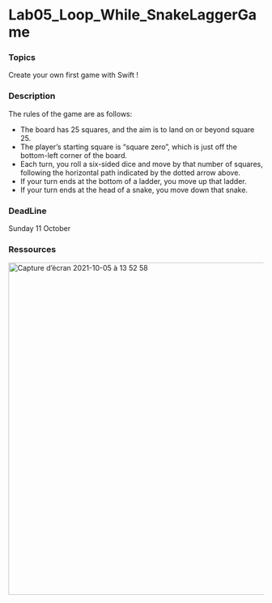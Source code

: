 # Lab05_Loop_While_SnakeLaggerGame

###  Topics

Create your own first game with Swift ! 

### Description

The rules of the game are as follows:

* The board has 25 squares, and the aim is to land on or beyond square 25.
* The player’s starting square is “square zero”, which is just off the bottom-left corner of the board.
* Each turn, you roll a six-sided dice and move by that number of squares, following the horizontal path indicated by the dotted arrow above.
* If your turn ends at the bottom of a ladder, you move up that ladder.
* If your turn ends at the head of a snake, you move down that snake.

### DeadLine

Sunday 11 October

### Ressources

<img width="656" alt="Capture d’écran 2021-10-05 à 13 52 58" src="https://user-images.githubusercontent.com/6766037/136010844-b4c90dc7-1b36-48ce-b54e-3f803ec72313.png">

